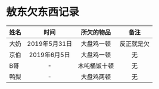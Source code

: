 敖东欠东西记录
=======
姓名|时间|所欠的物品|备注
:--|:--:|:--:|:--:
大奶|2019年5月31日|大盘鸡一顿|反正就是欠
京伯|2019年6月5日|大盘鸡一顿|无
B哥|-|木吨桶饭十顿|无
鸭梨|-|大盘鸡两顿|无
